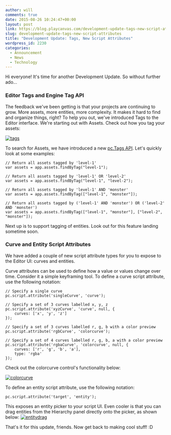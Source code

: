 ```yaml
---
author: will
comments: true
date: 2015-08-26 10:24:47+00:00
layout: post
link: https://blog.playcanvas.com/development-update-tags-new-script-attributes/
slug: development-update-tags-new-script-attributes
title: "Development Update: Tags, New Script Attributes"
wordpress_id: 2230
categories:
  - Announcement
  - News
  - Technology
---
```


Hi everyone! It's time for another Development Update. So without further ado...

### Editor Tags and Engine Tag API

The feedback we've been getting is that your projects are continuing to grow. More assets, more entities, more complexity. It makes it hard to find and organize things, right? To help you out, we've introduced Tags to the Editor interface. We're starting out with Assets. Check out how you tag your assets:

[![tags](https://blog.playcanvas.com/wp-content/uploads/2015/08/tags.gif)](http://blog.playcanvas.com/wp-content/uploads/2015/08/tags.gif)

To search for Assets, we have introduced a new [pc.Tags API](https://developer.playcanvas.com/en/engine/api/stable/symbols/pc.Tags.html). Let's quickly look at some examples:

    // Return all assets tagged by 'level-1'
    var assets = app.assets.findByTag("level-1");

    // Return all assets tagged by 'level-1' OR 'level-2'
    var assets = app.assets.findByTag("level-1", "level-2");

    // Return all assets tagged by 'level-1' AND 'monster'
    var assets = app.assets.findByTag(["level-1", "monster"]);

    // Return all assets tagged by ('level-1' AND 'monster') OR ('level-2' AND 'monster')
    var assets = app.assets.findByTag(["level-1", "monster"], ["level-2", "monster"]);

Next up is to support tagging of entities. Look out for this feature landing sometime soon.

### Curve and Entity Script Attributes

We have added a couple of new script attribute types for you to expose to the Editor UI: curves and entities.

Curve attributes can be used to define how a value or values change over time. Consider it a simple keyframing tool. To define a curve script attribute, use the following notation:

    // Specify a single curve
    pc.script.attribute('singleCurve', 'curve');

    // Specify a set of 3 curves labelled x, y, z
    pc.script.attribute('xyzCurve', 'curve', null, {
        curves: ['x', 'y', 'z']
    });

    // Specify a set of 3 curves labelled r, g, b with a color preview
    pc.script.attribute('rgbCurve', 'colorcurve');

    // Specify a set of 4 curves labelled r, g, b, a with a color preview
    pc.script.attribute('rgbaCurve', 'colorcurve', null, {
        curves: ['r', 'g', 'b', 'a'],
        type: 'rgba'
    });

Check out the colorcurve control's functionality below:

[![colorcurve](https://blog.playcanvas.com/wp-content/uploads/2015/08/colorcurve.gif)](http://blog.playcanvas.com/wp-content/uploads/2015/08/colorcurve.gif)

To define an entity script attribute, use the following notation:

    pc.script.attribute('target', 'entity');

This exposes an entity picker to your script UI. Even cooler is that you can drag entities from the Hierarchy panel directly onto the picker, as shown below:
[![entitydrag](https://blog.playcanvas.com/wp-content/uploads/2015/08/entitydrag.gif)](http://blog.playcanvas.com/wp-content/uploads/2015/08/entitydrag.gif)

That's it for this update, friends. Now get back to making cool stuff! :D
